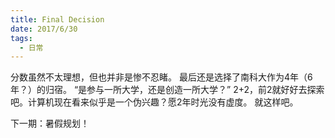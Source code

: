```yaml
---
title: Final Decision
date: 2017/6/30
tags:
  - 日常
---
```


分数虽然不太理想，但也并非是惨不忍睹。
最后还是选择了南科大作为4年（6年？）的归宿。
“是参与一所大学，还是创造一所大学？”
2+2，前2就好好去探索吧。计算机现在看来似乎是一个伪兴趣？愿2年时光没有虚度。
就这样吧。

下一期：暑假规划！